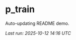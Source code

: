 # p_train

Auto-updating README demo.

<!--START_SECTION:status-->
_Last run: 2025-10-12 14:16 UTC_
<!--END_SECTION:status-->
























































































































































































































































































































































































































































































































































































































































































































































































































































































































































































































































































































































































































































